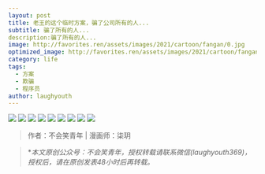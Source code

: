 ```yaml
---
layout: post
title: 老王的这个临时方案，骗了公司所有的人...
subtitle: 骗了所有的人...
description:骗了所有的人...
image: http://favorites.ren/assets/images/2021/cartoon/fangan/0.jpg
optimized_image: http://favorites.ren/assets/images/2021/cartoon/fangan/0.jpg
category: life
tags:
  - 方案
  - 欺骗
  - 程序员
author: laughyouth
---
```


![](http://favorites.ren/assets/images/2021/cartoon/fangan/640.jpeg)
![](http://favorites.ren/assets/images/2021/cartoon/fangan/640-1.jpeg)
![](http://favorites.ren/assets/images/2021/cartoon/fangan/640-2.jpeg)
![](http://favorites.ren/assets/images/2021/cartoon/fangan/640-3.jpeg)
![](http://favorites.ren/assets/images/2021/cartoon/fangan/640-4.jpeg)
![](http://favorites.ren/assets/images/2021/cartoon/fangan/640-5.jpeg)
![](http://favorites.ren/assets/images/2021/cartoon/fangan/640-6.jpeg)
![](http://favorites.ren/assets/images/2021/cartoon/fangan/640-7.jpeg)
![](http://favorites.ren/assets/images/2021/cartoon/fangan/640-8.jpeg)




>作者：不会笑青年 | 漫画师：柒玥

>**本文原创公众号：不会笑青年，授权转载请联系微信(laughyouth369)，授权后，请在原创发表48小时后再转载。*